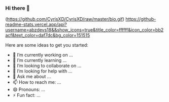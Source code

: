 ### Hi there 👋
(https://github.com/CyrisXD/CyrisXD/raw/master/bio.gif)
https://github-readme-stats.vercel.app/api?username=abzdevs18&&show_icons=true&title_color=ffffff&icon_color=bb2acf&text_color=daf7dc&bg_color=151515

Here are some ideas to get you started:

- 🔭 I’m currently working on ...
- 🌱 I’m currently learning ...
- 👯 I’m looking to collaborate on ...
- 🤔 I’m looking for help with ...
- 💬 Ask me about ...
- 📫 How to reach me: ...
- 😄 Pronouns: ...
- ⚡ Fun fact: ...
